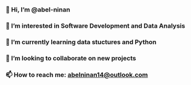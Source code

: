 
### 👋 Hi, I’m @abel-ninan
### 👀 I’m interested in Software Development and Data Analysis
### 🌱 I’m currently learning data stuctures and Python
### 💞️ I’m looking to collaborate on new projects
### 📫 How to reach me: abelninan14@outlook.com

